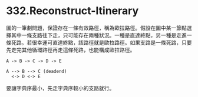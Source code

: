 # 332.Reconstruct-Itinerary

圖的一筆劃問題，保證存在一條有效路徑，稱為歐拉路徑。假設在圖中某一節點選擇其中一條支路往下走，只可能存在兩種狀況。一種是直達終點，另一種是走進一條死路。若很幸運可直達終點，該路徑就是歐拉路徑。如果支路是一條死路，只要先走完其他循環路徑再走這條死路，也能構成歐拉路徑。

```
A -> B -> C -> D -> E

A --> B --> C (deadend)
  <-> D <-> E
```

要讓字典序最小，先走字典序較小的支路就行。

